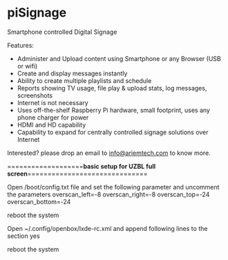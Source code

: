 piSignage
========

Smartphone controlled Digital Signage


Features:
* Administer and Upload content using Smartphone or any Browser (USB or wifi)
* Create and display messages instantly
* Ability to create multiple playlists and schedule
* Reports showing TV usage, file play & upload stats, log messages, screenshots
* Internet is not necessary
* Uses off-the-shelf Raspberry Pi hardware, small footprint, uses any phone charger for power
* HDMI and HD capability
* Capability to expand for centrally controlled signage solutions over Internet
 

Interested? please drop an email to info@ariemtech.com to know more.

===================****basic setup for UZBL full screen****==============================

Open /boot/config.txt file and set the following parameter and uncomment the parameters
overscan_left=-8
overscan_right=-8
overscan_top=-24
overscan_bottom=-24

reboot the system

Open ~/.config/openbox/lxde-rc.xml and append following lines to the <applications> </applications> section
<applications>
    <application name="uzbl*">
        <fullscreen>yes</fulscreen>
    </application>
</applications>

reboot the system